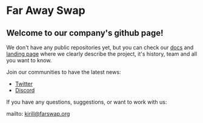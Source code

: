 # Far Away Swap

## Welcome to our company's github page!
We don't have any public repositories yet, but you can check our [docs](https://luaroncrew.github.io/farawaydocs/) 
and [landing page](https://www.farswap.org/) where we clearly describe the project, it's history, team and all you want to know.

Join our communities to have the latest news:

- [Twitter](https://twitter.com/FarawaySwap)
- [Discord](https://discord.gg/Hxp3AWSXeV)

If you have any questions, suggestions, or want to work with us:

mailto:  kirill@farswap.org
